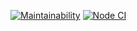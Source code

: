 [![Maintainability](https://api.codeclimate.com/v1/badges/95c8dc43792c3416d0d3/maintainability)](https://codeclimate.com/github/Al-Fro/frontend-project-lvl1/maintainability)
[![Node CI](https://github.com/Al-Fro/frontend-project-lvl1/workflows/Node%20CI/badge.svg)](https://github.com/Al-Fro/frontend-project-lvl1/actions)
